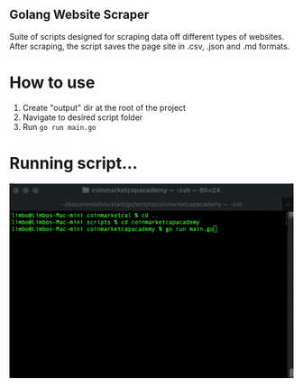 ## Golang Website Scraper

Suite of scripts designed for scraping data off different types of websites.
After scraping, the script saves the page site in .csv, .json and .md formats.

# How to use

1. Create "output" dir at the root of the project
2. Navigate to desired script folder
3. Run ```go run main.go```

# Running script...

![](https://raw.githubusercontent.com/limboreloaded/golang-scrapers/main/showcase.gif)